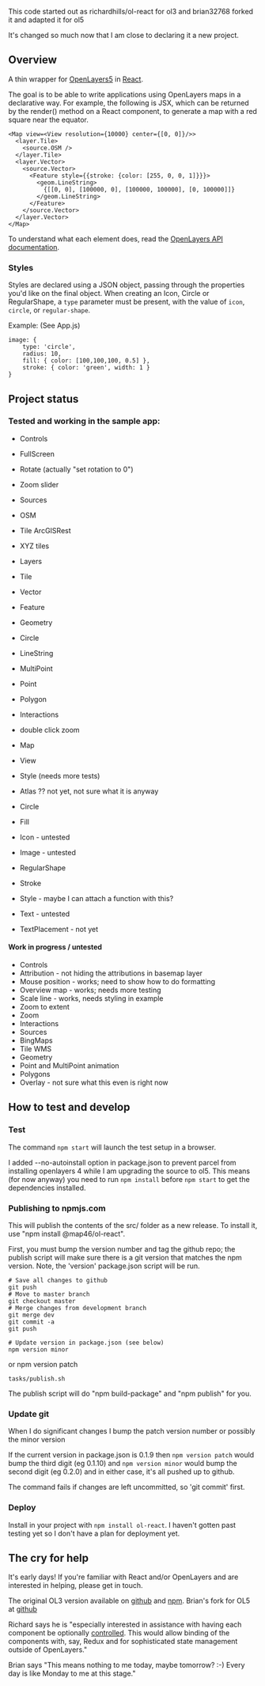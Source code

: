 This code started out as richardhills/ol-react for ol3
and brian32768 forked it and adapted it for ol5

It's changed so much now that I am close to declaring it a new project.

## Overview

A thin wrapper for [OpenLayers5](http://openlayers.org/) in [React](https://reactjs.org/).

The goal is to be able to write applications using OpenLayers maps in a declarative way. For example, the following is JSX, which can be returned by the render() method on a React component, to generate a map with a red square near the equator.

    <Map view=<View resolution={10000} center={[0, 0]}/>>
      <layer.Tile>
        <source.OSM />
      </layer.Tile>
      <layer.Vector>
        <source.Vector>
          <Feature style={{stroke: {color: [255, 0, 0, 1]}}}>
            <geom.LineString>
              {[[0, 0], [100000, 0], [100000, 100000], [0, 100000]]}
            </geom.LineString>
          </Feature>
        </source.Vector>
      </layer.Vector>
    </Map>

To understand what each element does, read the [OpenLayers API documentation](http://openlayers.org/en/latest/apidoc/).

### Styles

Styles are declared using a JSON object, passing through the properties you'd like on the final object.
When creating an Icon, Circle or RegularShape, a `type` parameter must be present, with the value of `icon`, `circle`, or `regular-shape`.

Example: (See App.js)
```
image: {
    type: 'circle',
    radius: 10,
    fill: { color: [100,100,100, 0.5] },
    stroke: { color: 'green', width: 1 }
}
```

## Project status

### Tested and working in the sample app:
* Controls
 * FullScreen
 * Rotate (actually "set rotation to 0")
 * Zoom slider
* Sources
 * OSM
 * Tile ArcGISRest
 * XYZ tiles
* Layers
 * Tile
 * Vector
* Feature
* Geometry
 * Circle
 * LineString
 * MultiPoint
 * Point
 * Polygon
* Interactions
 * double click zoom

* Map
* View
* Style (needs more tests)
 * Atlas ?? not yet, not sure what it is anyway
 * Circle
 * Fill
 * Icon - untested
 * Image - untested
 * RegularShape
 * Stroke
 * Style - maybe I can attach a function with this?
 * Text - untested
 * TextPlacement - not yet

#### Work in progress / untested
* Controls
 * Attribution - not hiding the attributions in basemap layer
 * Mouse position - works; need to show how to do formatting
 * Overview map - works; needs more testing
 * Scale line - works, needs styling in example
 * Zoom to extent
 * Zoom
* Interactions
* Sources
 * BingMaps
 * Tile WMS
* Geometry
 * Point and MultiPoint animation
 * Polygons
* Overlay - not sure what this even is right now

## How to test and develop

### Test
The command `npm start` will launch the test setup in a browser.

I added --no-autoinstall option in package.json to prevent parcel from installing openlayers 4 while I am upgrading the source to ol5. This means (for now anyway) you need to run `npm install` before `npm start` to get the dependencies installed.

### Publishing to npmjs.com

This will publish the contents of the src/ folder as a new release.
To install it, use "npm install @map46/ol-react".

First, you must bump the version number and tag the github repo;
the publish script will make sure there is a git version that matches the npm version.
Note, the 'version' package.json script will be run.

    # Save all changes to github
    git push
    # Move to master branch
    git checkout master
    # Merge changes from development branch
    git merge dev
    git commit -a
    git push

    # Update version in package.json (see below)
    npm version minor
or
    npm version patch

    tasks/publish.sh

The publish script will do "npm build-package" and "npm publish" for you.

### Update git

When I do significant changes I bump the patch version number or possibly the minor version

If the current version in package.json is 0.1.9 then
````npm version patch```` would bump the third digit (eg 0.1.10)
and
````npm version minor```` would bump the second digit (eg 0.2.0)
and in either case, it's all pushed up to github.

The command fails if changes are left uncommitted, so 'git commit' first.

### Deploy

Install in your project with ````npm install ol-react````.
I haven't gotten past testing yet so I don't have a plan for deployment yet.

## The cry for help

It's early days! If you're familiar with React and/or OpenLayers and are interested in helping, please get in touch.

The original OL3 version available on [github](https://github.com/richardhills/ol-react) and [npm](https://www.npmjs.com/package/ol-react).
Brian's fork for OL5 at [github](https://github.com/brian32768/ol-react)

Richard says he is "especially interested in assistance with having each component be optionally [controlled](https://facebook.github.io/react/docs/forms.html#controlled-components). This would allow binding of the components with, say, Redux and for sophisticated state management outside of OpenLayers."

Brian says "This means nothing to me today, maybe tomorrow? :-) Every day is like Monday to me at this stage."
